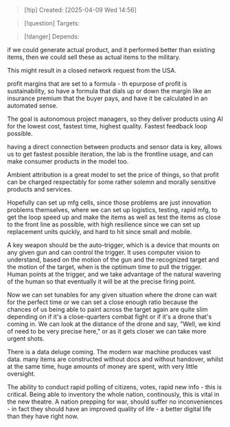 
>[!tip] Created: [2025-04-09 Wed 14:56]

>[!question] Targets: 

>[!danger] Depends: 

if we could generate actual product, and it performed better than existing items, then we could sell these as actual items to the military.

This might result in a closed network request from the USA.

profit margins that are set to a formula - th epurpose of profit is sustainability, so have a formula that dials up or down the margin like an insurance premium that the buyer pays, and have it be calculated in an automated sense.

The goal is autonomous project managers, so they deliver products using AI for the lowest cost, fastest time, highest quality.  Fastest feedback loop possible.

having a direct connection between products and sensor data is key, allows us to get fastest possible iteration, the lab is the frontline usage, and can make consumer products in the model too.

Ambient attribution is a great model to set the price of things, so that profit can be charged respectably for some rather solemn and morally sensitive products and services.

Hopefully can set up mfg cells, since those problems are just innovation problems themselves, where we can set up logistics, testing, rapid mfg, to get the loop speed up and make the items as well as test the items as close to the front line as possible, with high resilience since we can set up replacement units quickly, and hard to hit since small and mobile.

A key weapon should be the auto-trigger, which is a device that mounts on any given gun and can control the trigger. It uses computer vision to understand, based on the motion of the gun and the recognized target and the motion of the target, when is the optimum time to pull the trigger. Human points at the trigger, and we take advantage of the natural wavering of the human so that eventually it will be at the precise firing point.

Now we can set tunables for any given situation where the drone can wait for the perfect time or we can set a close enough ratio because the chances of us being able to paint across the target again are quite slim depending on if it's a close-quarters combat fight or if it's a drone that's coming in. We can look at the distance of the drone and say, "Well, we kind of need to be very precise here," or as it gets closer we can take more urgent shots.  

There is a data deluge coming.  The modern war machine produces vast data.  many items are constructed without docs and without handover, whilst at the same time, huge amounts of money are spent, with very little oversight.

The ability to conduct rapid polling of citizens, votes, rapid new info - this is critical.
Being able to inventory the whole nation, continously, this is vital in the new theatre.  A nation prepping for war, should suffer no inconveniences - in fact they should have an improved quality of life - a better digital life than they have right now.